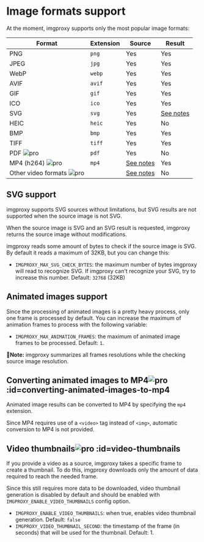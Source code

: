 # Image formats support

At the moment, imgproxy supports only the most popular image formats:

| Format | Extension | Source | Result |
| -------|-----------|--------|--------|
| PNG    | `png`     | Yes    | Yes    |
| JPEG   | `jpg`     | Yes    | Yes    |
| WebP   | `webp`    | Yes    | Yes    |
| AVIF   | `avif`    | Yes    | Yes    |
| GIF    | `gif`     | Yes    | Yes    |
| ICO    | `ico`     | Yes    | Yes    |
| SVG    | `svg`     | Yes    | [See notes](#svg-support) |
| HEIC   | `heic`    | Yes    | No     |
| BMP    | `bmp`     | Yes    | Yes    |
| TIFF   | `tiff`    | Yes    | Yes    |
| PDF ![pro](/assets/pro.svg) | `pdf` | Yes | No |
| MP4 (h264) ![pro](/assets/pro.svg) | `mp4` | [See notes](#video-thumbnails) | Yes |
| Other video formats ![pro](/assets/pro.svg) | | [See notes](#video-thumbnails) | No |

## SVG support

imgproxy supports SVG sources without limitations, but SVG results are not supported when the source image is not SVG.

When the source image is SVG and an SVG result is requested, imgproxy returns the source image without modifications.

imgproxy reads some amount of bytes to check if the source image is SVG. By default it reads a maximum of 32KB, but you can change this:

* `IMGPROXY_MAX_SVG_CHECK_BYTES`: the maximum number of bytes imgproxy will read to recognize SVG. If imgproxy can't recognize your SVG, try to increase this number. Default: `32768` (32KB)

## Animated images support

Since the processing of animated images is a pretty heavy process, only one frame is processed by default. You can increase the maximum of animation frames to process with the following variable:

* `IMGPROXY_MAX_ANIMATION_FRAMES`: the maximum of animated image frames to be processed. Default: `1`.

**📝Note:** imgproxy summarizes all frames resolutions while the checking source image resolution.

## Converting animated images to MP4![pro](/assets/pro.svg) :id=converting-animated-images-to-mp4

Animated image results can be converted to MP4 by specifying the `mp4` extension.

Since MP4 requires use of a `<video>` tag instead of `<img>`, automatic conversion to MP4 is not provided.

## Video thumbnails![pro](/assets/pro.svg) :id=video-thumbnails

If you provide a video as a source, imgproxy takes a specific frame to create a thumbnail. To do this, imgproxy downloads only the amount of data required to reach the needed frame.

Since this still requires more data to be downloaded, video thumbnail generation is disabled by default and should be enabled with `IMGPROXY_ENABLE_VIDEO_THUMBNAILS` config option.

* `IMGPROXY_ENABLE_VIDEO_THUMBNAILS`: when true, enables video thumbnail generation. Default: `false`
* `IMGPROXY_VIDEO_THUMBNAIL_SECOND`: the timestamp of the frame (in seconds) that will be used for the thumbnail. Default: 1.
